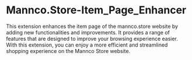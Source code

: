 # Mannco.Store-Item_Page_Enhancer
This extension enhances the item page of the mannco.store website by adding new functionalities and improvements. It provides a range of features that are designed to improve your browsing experience easier. With this extension, you can enjoy a more efficient and streamlined shopping experience on the Mannco Store website.
